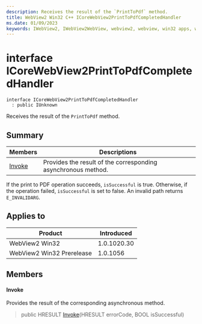 ```yaml
---
description: Receives the result of the `PrintToPdf` method.
title: WebView2 Win32 C++ ICoreWebView2PrintToPdfCompletedHandler
ms.date: 01/09/2023
keywords: IWebView2, IWebView2WebView, webview2, webview, win32 apps, win32, edge, ICoreWebView2, ICoreWebView2Controller, browser control, edge html, ICoreWebView2PrintToPdfCompletedHandler
---
```


# interface ICoreWebView2PrintToPdfCompletedHandler

```
interface ICoreWebView2PrintToPdfCompletedHandler
  : public IUnknown
```

Receives the result of the `PrintToPdf` method.

## Summary

 Members                        | Descriptions
--------------------------------|---------------------------------------------
[Invoke](#invoke) | Provides the result of the corresponding asynchronous method.

If the print to PDF operation succeeds, `isSuccessful` is true. Otherwise, if the operation failed, `isSuccessful` is set to false. An invalid path returns `E_INVALIDARG`.

## Applies to

Product                         | Introduced
--------------------------------|---------------------------------------------
WebView2 Win32            |    1.0.1020.30
WebView2 Win32 Prerelease |    1.0.1056

## Members

#### Invoke

Provides the result of the corresponding asynchronous method.

> public HRESULT [Invoke](#invoke)(HRESULT errorCode, BOOL isSuccessful)

